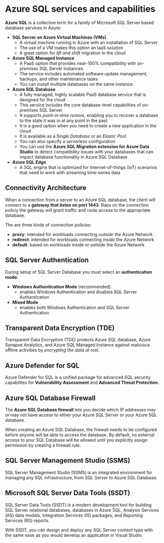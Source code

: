 # Azure SQL services and capabilities

**Azure SQL** is a collective term for a family of Microsoft SQL Server based database services in Azure:
- **SQL Server on Azure Virtual Machines (VMs)**
    - A virtual machine running in Azure with an installation of SQL Server
    - The use of a VM makes this option an IaaS solution
    - A great option for *lift and shift* migration to the cloud
- **Azure SQL Managed Instance**
    - A PaaS option that provides near-100% compatibility with on-premises SQL Server instances
    - The service includes automated software update management, backups, and other maintenance tasks
    - You can install multiple databases on the same instance
- **Azure SQL Database** 
    - A fully managed, highly scalable PaaS database service that is designed for the cloud
    - This service includes the core database-level capabilities of on-premises SQL Server
    - It supports *point-in-time restore*, enabling you to recover a database to the state it was in at any point in the past
    - It is a good option when you need to create a new application in the cloud
    - It is available as a *Single Database* or an *Elastic Pool*
    - You can also specify a *serverless* configuration
    - You can use the **Azure SQL Migration extension for Azure Data Studio** to detect compatibility issues with your databases that can impact database functionality in Azure SQL Database
- **Azure SQL Edge** 
    - A SQL engine that is optimized for Internet-of-things (IoT) scenarios that need to work with streaming time-series data

## Connectivity Architecture

When a connection from a server to an Azure SQL database, the client will connect to a **gateway that listen on port 1443**. Baes on the connection policiy the gateway will grant traffic and route access to the appropriate database.

The are three kinds of connection policies:
- **proxy**: intended for workloads connecting *outside* the Azure Network
- **redirect**: intended for workloads connecting *inside* the Azure Network
- **default**: based on workloads inside or outside the Azure Network

## SQL Server Authentication

During setup of SQL Server Database you must select an **authentication mode**:
- **Windows Authentication Mode** (recommended)
    - enables Windows Authentication and disables SQL Server Authentication
- **Mixed Mode**
    - enables both Windows Authentication and SQL Server Authentication

## Transparent Data Encryption (TDE)

Transparent Data Encryption (TDE) protects Azure SQL database, Azure Synapse Analytics, and Azure SQL Managed Instance against malicious offline activities by *encrypting the data at rest*.

## Azure Defender for SQL

Azure Defender for SQL is a unified package for advanced SQL security capabilites for **Vulnerability Assessment** and **Advanced Threat Protection**.

## Azure SQL Database Firewall

The **Azure SQL Database firewall** lets you decide which IP addresses may or may not have access to either your Azure SQL Server or your Azure SQL database. 

When creating an Azure SQL Database, the firewall needs to be configured before anyone will be able to access the database. By default, no external access to your SQL Database will be allowed until you explicitly assign permission by creating a firewall rule.
 
## SQL Server Management Studio (SSMS)

SQL Server Management Studio (SSMS) is an integrated environment for managing any SQL infrastructure, from SQL Server to Azure SQL Database.

## Microsoft SQL Server Data Tools (SSDT)

SQL Server Data Tools (SSDT) is a modern development tool for building SQL Server relational databases, databases in Azure SQL, Analysis Services (AS) data models, Integration Services (IS) packages, and Reporting Services (RS) reports. 

With SSDT, you can design and deploy any SQL Server content type with the same ease as you would develop an application in Visual Studio.
